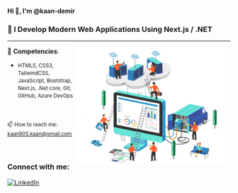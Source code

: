 
  **Hi 👋, I'm @kaan-demir**

### 🚀 I Develop Modern Web Applications Using Next.js / .NET
---
> <img src="https://github.com/Kaan-demir/kaan-demir/raw/master/software-gif.gif" width="350" align="right">
👀 **Competencies**:
 - <small>HTML5, CSS3, TailwindCSS, JavaScript,
  Bootstrap, Next.js, .Net core, Git, GitHub, Azure DevOps</small>

<br><br><small>📫 How to reach me: <a href="mailto:kaan905.kaan@gmail.com">kaan905.kaan@gmail.com</a></small>
<br><br><br>
### Connect with me:
[![LinkedIn](https://img.shields.io/badge/-LinkedIn-blue?style=flat&logo=Linkedin&logoColor=white)](https://www.linkedin.com/in/kaan-dmr)



